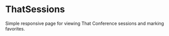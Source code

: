 ThatSessions
============

Simple responsive page for viewing That Conference sessions and marking favorites.
